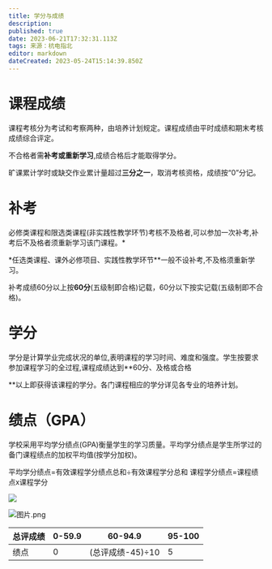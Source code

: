 ```yaml
---
title: 学分与成绩
description: 
published: true
date: 2023-06-21T17:32:31.113Z
tags: 来源：杭电指北
editor: markdown
dateCreated: 2023-05-24T15:14:39.850Z
---
```


# 课程成绩

课程考核分为考试和考察两种，由培养计划规定。课程成绩由平时成绩和期末考核成绩综合评定。

不合格者需**补考或重新学习**,成绩合格后才能取得学分。

旷课累计学时或缺交作业累计量超过**三分之一**，取消考核资格，成绩按“0”分记。

# 补考

必修类课程和限选类课程(非实践性教学环节)考核不及格者,可以参加一次补考,补考后不及格者须重新学习该门课程。*

*任选类课程、课外必修项目、实践性教学环节**一般不设补考,不及格须重新学习。

补考成绩60分以上按**60分**(五级制即合格)记载，60分以下按实记载(五级制即不合格)。

# 学分

学分是计算学业完成状况的单位,表明课程的学习时间、难度和强度。学生按要求参加课程学习的全过程,课程成绩达到**60分、及格或合格

**以上即获得该课程的学分。各门课程相应的学分详见各专业的培养计划。

# 绩点（GPA）

学校采用平均学分绩点(GPA)衡量学生的学习质量。平均学分绩点是学生所学过的备门课程绩点的加权平均值(按学分加权)。

平均学分绩点=有效课程学分绩点总和÷有效课程学分总和
课程学分绩点=课程绩点x课程学分

![](https://cdn.nlark.com/yuque/0/2021/jpeg/2760219/1625454639368-7f801797-c42d-4622-87a4-5063d8c6ac06.jpeg#clientId=ue15803e0-f647-4&from=paste&id=eogTV&originHeight=306&originWidth=721&originalType=url&ratio=1&status=done&style=none&taskId=u1150288d-2b74-474b-9531-da55b7af94f)

![图片.png](https://cdn.nlark.com/yuque/0/2021/png/21545052/1625388740958-c7e52ca8-7017-4ffd-ba34-a1955155e62e.png#clientId=ucc80238c-8bca-4&from=paste&height=455&id=ud65ce5d3&originHeight=455&originWidth=709&originalType=binary&ratio=1&size=10538&status=done&style=none&taskId=u82049d6e-e931-4efa-a124-10c5d9861c9&width=709)

| 总评成绩 | 0-59.9 | 60-94.9      | 95-100 |
|------|--------|--------------|--------|
| 绩点   | 0      | (总评成绩-45)÷10 | 5      |

